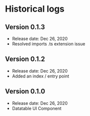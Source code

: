 # Historical logs

## Version 0.1.3

- Release date: Dec 26, 2020
- Resolved imports .ts extension issue

## Version 0.1.2

- Release date: Dec 26, 2020
- Added an index / entry point

## Version 0.1.0

- Release date: Dec 26, 2020
- Datatable UI Component
